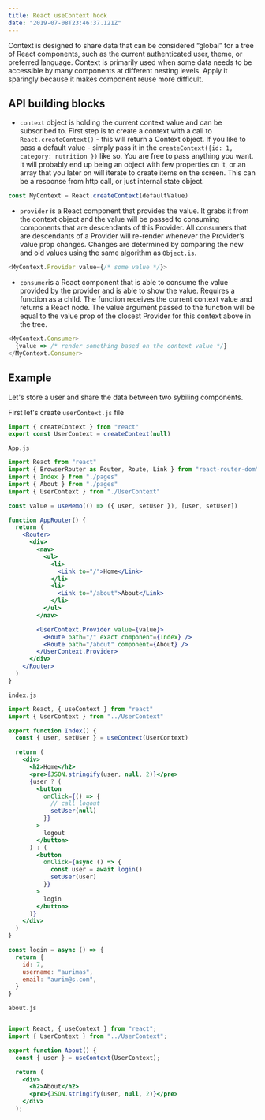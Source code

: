 ```yaml
---
title: React useContext hook
date: "2019-07-08T23:46:37.121Z"
---
```


Context is designed to share data that can be considered “global” for a tree of React components, such as the current authenticated user, theme, or preferred language. Context is primarily used when some data needs to be accessible by many components at different nesting levels. Apply it sparingly because it makes component reuse more difficult.

## API building blocks

- `context` object is holding the current context value and can be subscribed to. First step is to create a context with a call to `React.createContext()` - this will return a Context object. If you like to pass a default value - simply pass it in the `createContext({id: 1, category: nutrition })` like so. You are free to pass anything you want. It will probably end up being an object with few properties on it, or an array that you later on will iterate to create items on the screen. This can be a response from http call, or just internal state object.

```js
const MyContext = React.createContext(defaultValue)
```

- `provider` is a React component that provides the value. It grabs it from the context object and the value will be passed to consuming components that are descendants of this Provider. All consumers that are descendants of a Provider will re-render whenever the Provider’s value prop changes. Changes are determined by comparing the new and old values using the same algorithm as `Object.is`.

```js
<MyContext.Provider value={/* some value */}>
```

- `consumer`is a React component that is able to consume the value provided by the provider and is able to show the value. Requires a function as a child. The function receives the current context value and returns a React node. The value argument passed to the function will be equal to the value prop of the closest Provider for this context above in the tree.

```js
<MyContext.Consumer>
  {value => /* render something based on the context value */}
</MyContext.Consumer>
```

## Example

Let's store a user and share the data between two sybiling components.

First let's create `userContext.js` file

```jsx
import { createContext } from "react"
export const UserContext = createContext(null)
```

`App.js`

```jsx
import React from "react"
import { BrowserRouter as Router, Route, Link } from "react-router-dom"
import { Index } from "./pages"
import { About } from "./pages"
import { UserContext } from "./UserContext"

const value = useMemo(() => ({ user, setUser }), [user, setUser])

function AppRouter() {
  return (
    <Router>
      <div>
        <nav>
          <ul>
            <li>
              <Link to="/">Home</Link>
            </li>
            <li>
              <Link to="/about">About</Link>
            </li>
          </ul>
        </nav>

        <UserContext.Provider value={value}>
          <Route path="/" exact component={Index} />
          <Route path="/about" component={About} />
        </UserContext.Provider>
      </div>
    </Router>
  )
}
```

`index.js`

```jsx
import React, { useContext } from "react"
import { UserContext } from "../UserContext"

export function Index() {
  const { user, setUser } = useContext(UserContext)

  return (
    <div>
      <h2>Home</h2>
      <pre>{JSON.stringify(user, null, 2)}</pre>
      {user ? (
        <button
          onClick={() => {
            // call logout
            setUser(null)
          }}
        >
          logout
        </button>
      ) : (
        <button
          onClick={async () => {
            const user = await login()
            setUser(user)
          }}
        >
          login
        </button>
      )}
    </div>
  )
}

const login = async () => {
  return {
    id: 7,
    username: "aurimas",
    email: "aurim@s.com",
  }
}
```

`about.js`

```jsx

import React, { useContext } from "react";
import { UserContext } from "../UserContext";

export function About() {
  const { user } = useContext(UserContext);

  return (
    <div>
      <h2>About</h2>
      <pre>{JSON.stringify(user, null, 2)}</pre>
    </div>
  );

```

